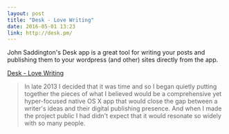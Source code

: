 ```yaml
---
layout: post
title: "Desk - Love Writing"
date: 2016-05-01 13:23
link: http://desk.pm/
---
```


 John Saddington's Desk app is a great tool for writing your posts and publishing them to your wordpress (and other) sites directly from the app. 

 
 [Desk - Love Writing](http://desk.pm/)


> In late 2013 I decided that it was time and so I began quietly putting together the pieces of what I believed would be a comprehensive yet hyper-focused native OS X app that would close the gap between a writer's ideas and their digital publishing presence. And when I made the project public I had didn't expect that it would resonate so widely with so many people.

